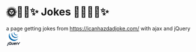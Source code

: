 # ​​🌞​🦋​​🐢​✨ Jokes 🌈​🦄​🦋​​🐢​✨
a page getting jokes from https://icanhazdadjoke.com/ with ajax  and jQuery 
<a href="https://jquery.com/" target="_blank" rel="noreferrer"> <img src="https://raw.githubusercontent.com/devicons/devicon/master/icons/jquery/jquery-original-wordmark.svg" alt="jQuerie" width="40" height="40"/> </a>
